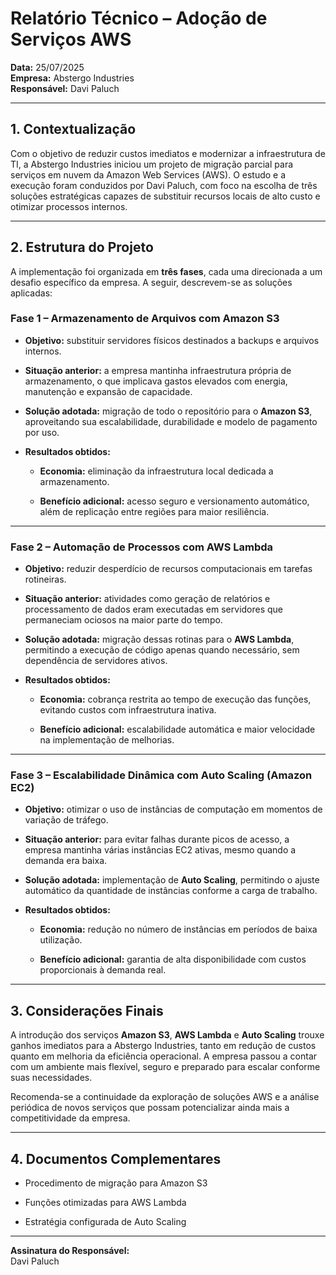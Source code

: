 <div class="flex w-full flex-col gap-1 empty:hidden first:pt-[3px]"><div class="markdown prose dark:prose-invert w-full break-words dark markdown-new-styling">

<h1 data-start="228" data-end="274">Relatório Técnico – Adoção de Serviços AWS</h1>
<p data-start="276" data-end="364"><strong data-start="276" data-end="285">Data:</strong> 25/07/2025<br data-start="296" data-end="299">
<strong data-start="299" data-end="311">Empresa:</strong> Abstergo Industries<br data-start="331" data-end="334">
<strong data-start="334" data-end="350">Responsável:</strong> Davi Paluch</p>
<hr data-start="366" data-end="369">
<h2 data-start="371" data-end="395">1. Contextualização</h2>
<p data-start="397" data-end="781">Com o objetivo de reduzir custos imediatos e modernizar a infraestrutura de TI, a Abstergo Industries iniciou um projeto de migração parcial para serviços em nuvem da Amazon Web Services (AWS). O estudo e a execução foram conduzidos por Davi Paluch, com foco na escolha de três soluções estratégicas capazes de substituir recursos locais de alto custo e otimizar processos internos.</p>
<hr data-start="783" data-end="786">
<h2 data-start="788" data-end="816">2. Estrutura do Projeto</h2>
<p data-start="818" data-end="972">A implementação foi organizada em <strong data-start="852" data-end="866">três fases</strong>, cada uma direcionada a um desafio específico da empresa. A seguir, descrevem-se as soluções aplicadas:</p>
<h3 data-start="974" data-end="1032"><strong data-start="978" data-end="1030">Fase 1 – Armazenamento de Arquivos com Amazon S3</strong></h3>
<ul data-start="1033" data-end="1691">
<li data-start="1033" data-end="1122">
<p data-start="1035" data-end="1122"><strong data-start="1035" data-end="1048">Objetivo:</strong> substituir servidores físicos destinados a backups e arquivos internos.</p>
</li>
<li data-start="1123" data-end="1291">
<p data-start="1125" data-end="1291"><strong data-start="1125" data-end="1147">Situação anterior:</strong> a empresa mantinha infraestrutura própria de armazenamento, o que implicava gastos elevados com energia, manutenção e expansão de capacidade.</p>
</li>
<li data-start="1292" data-end="1446">
<p data-start="1294" data-end="1446"><strong data-start="1294" data-end="1314">Solução adotada:</strong> migração de todo o repositório para o <strong data-start="1353" data-end="1366">Amazon S3</strong>, aproveitando sua escalabilidade, durabilidade e modelo de pagamento por uso.</p>
</li>
<li data-start="1447" data-end="1691">
<p data-start="1449" data-end="1474"><strong data-start="1449" data-end="1472">Resultados obtidos:</strong></p>
<ul data-start="1477" data-end="1691">
<li data-start="1477" data-end="1558">
<p data-start="1479" data-end="1558"><strong data-start="1482" data-end="1495">Economia:</strong> eliminação da infraestrutura local dedicada a armazenamento.</p>
</li>
<li data-start="1561" data-end="1691">
<p data-start="1563" data-end="1691"><strong data-start="1566" data-end="1590">Benefício adicional:</strong> acesso seguro e versionamento automático, além de replicação entre regiões para maior resiliência.</p>
</li>
</ul>
</li>
</ul>
<hr data-start="1693" data-end="1696">
<h3 data-start="1698" data-end="1754"><strong data-start="1702" data-end="1752">Fase 2 – Automação de Processos com AWS Lambda</strong></h3>
<ul data-start="1755" data-end="2436">
<li data-start="1755" data-end="1842">
<p data-start="1757" data-end="1842"><strong data-start="1757" data-end="1770">Objetivo:</strong> reduzir desperdício de recursos computacionais em tarefas rotineiras.</p>
</li>
<li data-start="1843" data-end="2011">
<p data-start="1845" data-end="2011"><strong data-start="1845" data-end="1867">Situação anterior:</strong> atividades como geração de relatórios e processamento de dados eram executadas em servidores que permaneciam ociosos na maior parte do tempo.</p>
</li>
<li data-start="2012" data-end="2179">
<p data-start="2014" data-end="2179"><strong data-start="2014" data-end="2034">Solução adotada:</strong> migração dessas rotinas para o <strong data-start="2066" data-end="2080">AWS Lambda</strong>, permitindo a execução de código apenas quando necessário, sem dependência de servidores ativos.</p>
</li>
<li data-start="2180" data-end="2436">
<p data-start="2182" data-end="2207"><strong data-start="2182" data-end="2205">Resultados obtidos:</strong></p>
<ul data-start="2210" data-end="2436">
<li data-start="2210" data-end="2326">
<p data-start="2212" data-end="2326"><strong data-start="2215" data-end="2228">Economia:</strong> cobrança restrita ao tempo de execução das funções, evitando custos com infraestrutura inativa.</p>
</li>
<li data-start="2329" data-end="2436">
<p data-start="2331" data-end="2436"><strong data-start="2334" data-end="2358">Benefício adicional:</strong> escalabilidade automática e maior velocidade na implementação de melhorias.</p>
</li>
</ul>
</li>
</ul>
<hr data-start="2438" data-end="2441">
<h3 data-start="2443" data-end="2515"><strong data-start="2447" data-end="2513">Fase 3 – Escalabilidade Dinâmica com Auto Scaling (Amazon EC2)</strong></h3>
<ul data-start="2516" data-end="3139">
<li data-start="2516" data-end="2612">
<p data-start="2518" data-end="2612"><strong data-start="2518" data-end="2531">Objetivo:</strong> otimizar o uso de instâncias de computação em momentos de variação de tráfego.</p>
</li>
<li data-start="2613" data-end="2766">
<p data-start="2615" data-end="2766"><strong data-start="2615" data-end="2637">Situação anterior:</strong> para evitar falhas durante picos de acesso, a empresa mantinha várias instâncias EC2 ativas, mesmo quando a demanda era baixa.</p>
</li>
<li data-start="2767" data-end="2915">
<p data-start="2769" data-end="2915"><strong data-start="2769" data-end="2789">Solução adotada:</strong> implementação de <strong data-start="2807" data-end="2823">Auto Scaling</strong>, permitindo o ajuste automático da quantidade de instâncias conforme a carga de trabalho.</p>
</li>
<li data-start="2916" data-end="3139">
<p data-start="2918" data-end="2943"><strong data-start="2918" data-end="2941">Resultados obtidos:</strong></p>
<ul data-start="2946" data-end="3139">
<li data-start="2946" data-end="3031">
<p data-start="2948" data-end="3031"><strong data-start="2951" data-end="2964">Economia:</strong> redução no número de instâncias em períodos de baixa utilização.</p>
</li>
<li data-start="3034" data-end="3139">
<p data-start="3036" data-end="3139"><strong data-start="3039" data-end="3063">Benefício adicional:</strong> garantia de alta disponibilidade com custos proporcionais à demanda real.</p>
</li>
</ul>
</li>
</ul>
<hr data-start="3141" data-end="3144">
<h2 data-start="3146" data-end="3174">3. Considerações Finais</h2>
<p data-start="3176" data-end="3494">A introdução dos serviços <strong data-start="3202" data-end="3215">Amazon S3</strong>, <strong data-start="3217" data-end="3231">AWS Lambda</strong> e <strong data-start="3234" data-end="3250">Auto Scaling</strong> trouxe ganhos imediatos para a Abstergo Industries, tanto em redução de custos quanto em melhoria da eficiência operacional. A empresa passou a contar com um ambiente mais flexível, seguro e preparado para escalar conforme suas necessidades.</p>
<p data-start="3496" data-end="3661">Recomenda-se a continuidade da exploração de soluções AWS e a análise periódica de novos serviços que possam potencializar ainda mais a competitividade da empresa.</p>
<hr data-start="3663" data-end="3666">
<h2 data-start="3668" data-end="3701">4. Documentos Complementares</h2>
<ul data-start="3703" data-end="3828">
<li data-start="3703" data-end="3746">
<p data-start="3705" data-end="3746">Procedimento de migração para Amazon S3</p>
</li>
<li data-start="3747" data-end="3785">
<p data-start="3749" data-end="3785">Funções otimizadas para AWS Lambda</p>
</li>
<li data-start="3786" data-end="3828">
<p data-start="3788" data-end="3828">Estratégia configurada de Auto Scaling</p>
</li>
</ul>
<hr data-start="3830" data-end="3833">
<p data-start="3835" data-end="3881"><strong data-start="3835" data-end="3865">Assinatura do Responsável:</strong><br data-start="3865" data-end="3868">
Davi Paluch</p>
</div></div>